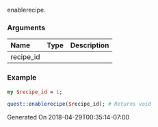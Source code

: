 enablerecipe.
### Arguments
**Name**|**Type**|**Description**
:---|:---|:---
recipe_id||

### Example

```perl
my $recipe_id = 1;

quest::enablerecipe($recipe_id); # Returns void
```


Generated On 2018-04-29T00:35:14-07:00